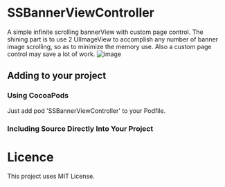 # SSBannerViewController
A simple infinite scrolling bannerView with custom page control.
The shining part is to use 2 UIImageView to accomplish any number of banner image scrolling, so as to minimize the memory use.
Also a custom page control may save a lot of work.
![image](https://github.com/suruihai/SSBannerViewController/blob/master/SSBannerViewControllerDemo.gif)
## Adding to your project
### Using CocoaPods
Just add pod 'SSBannerViewController' to your Podfile.

### Including Source Directly Into Your Project

# Licence
This project uses MIT License.
